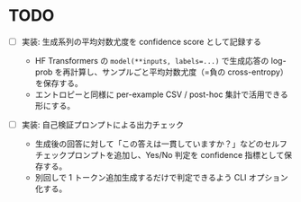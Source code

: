 # TODO

- [ ] 実装: 生成系列の平均対数尤度を confidence score として記録する
  - HF Transformers の `model(**inputs, labels=...)` で生成応答の log-prob を再計算し、サンプルごと平均対数尤度（=負の cross-entropy）を保存する。
  - エントロピーと同様に per-example CSV / post-hoc 集計で活用できる形にする。

- [ ] 実装: 自己検証プロンプトによる出力チェック
  - 生成後の回答に対して「この答えは一貫していますか？」などのセルフチェックプロンプトを追加し、Yes/No 判定を confidence 指標として保存する。
  - 別回しで 1 トークン追加生成するだけで判定できるよう CLI オプション化する。

